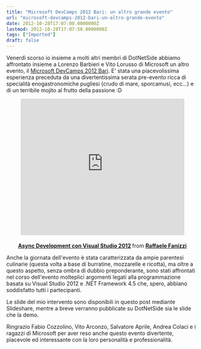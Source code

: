 ```yaml
---
title: "Microsoft DevCamps 2012 Bari: un altro grande evento"
url: "microsoft-devcamps-2012-bari-un-altro-grande-evento"
date: 2012-10-28T17:07:00.0000000Z
lastmod: 2012-10-28T17:07:58.0000000Z
tags: ["Imported"]
draft: false
---
```

<p>Venerdì scorso io insieme a molti altri membri di DotNetSide abbiamo affrontato insieme a Lorenzo Barbieri e Vito Lorusso di Microsoft un altro evento, il <a href="http://dotnetside.org/content/MicrosoftDevCamps2012Bari.aspx" target="_blank">Microsoft DevCamps 2012 Bari</a>. E' stata una piacevolissima esperienza preceduta da una divertentissima serata pre-evento ricca di specialità enogastronomiche pugliesi (crudo di mare, sporcamusi, ecc...) e di un terribile mojito al frutto della passione :D</p>
<p style="text-align: center;"><iframe src="http://www.slideshare.net/slideshow/embed_code/14913647" width="427" height="356" frameborder="0" marginwidth="0" marginheight="0" scrolling="no" style="border: 1px solid #CCC; border-width: 1px 1px 0; margin-bottom: 5px;" allowfullscreen=""> </iframe></p>
<div style="margin-bottom: 5px; text-align: center;"><strong> <a href="http://www.slideshare.net/vifani/async-development-con-visual-studio-2012" title="Async Development con Visual Studio 2012" target="_blank">Async Development con Visual Studio 2012</a> </strong> from <strong><a href="http://www.slideshare.net/vifani" target="_blank">Raffaele Fanizzi</a></strong></div>
<p></p>
<p>Anche la giornata dell'evento è stata caratterizzata da ampie parentesi culinarie (questa volta a base di burratine, mozzarelle e ricotta), ma oltre a questo aspetto, senza ombra di dubbio preponderante, sono stati affrontati nel corso dell'evento molteplici argomenti legati alla programmazione basata su Visual Studio 2012 e .NET Framework 4.5 che, spero, abbiano soddisfatto tutti i partecipanti.</p>
<p>Le slide del mio intervento sono disponibili in questo post mediante Slideshare, mentre a breve verranno pubblicate su DotNetSide sia le slide che la demo.</p>
<p>Ringrazio Fabio Cozzolino, Vito Arconzo, Salvatore Aprile, Andrea Colaci e i ragazzi di Microsoft per aver reso anche questo evento divertente, piacevole ed interessante con la loro personalità e professionalità.</p>